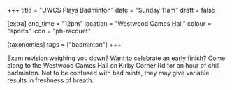 +++
title = "UWCS Plays Badminton"
date = "Sunday 11am"
draft = false

[extra]
end_time = "12pm"
location = "Westwood Games Hall"
colour = "sports"
icon = "ph-racquet"

[taxonomies]
tags = ["badminton"]
+++

[//]: # (R: I have a fix locally for the timing stuff but have not set it up yet so staying as 11:59am for now)

Exam revision weighing you down? Want to celebrate an early finish? Come along to the Westwood Games Hall on Kirby Corner Rd for an hour of chill badminton. Not to be confused with bad mints, they may give variable results in freshness of breath.